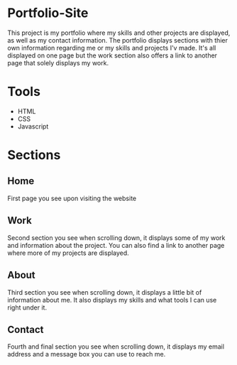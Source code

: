 # Portfolio-Site
This project is my portfolio where my skills and other projects are displayed, as well as my contact information. The portfolio displays sections with thier own information regarding me or my skills and projects I'v made. It's all displayed on one page but the work section also offers a link to another page that solely displays my work. 

# Tools 
- HTML 
- CSS
- Javascript

# Sections 
## Home 
First page you see upon visiting the website

## Work
Second section you see when scrolling down, it displays some of my work and information about the project. You can also find a link to another page where more of my projects are displayed.

## About 
Third section you see when scrolling down, it displays a little bit of information about me. It also displays my skills and what tools I can use right under it.

## Contact 
Fourth and final section you see when scrolling down, it displays my email address and a message box you can use to reach me. 
